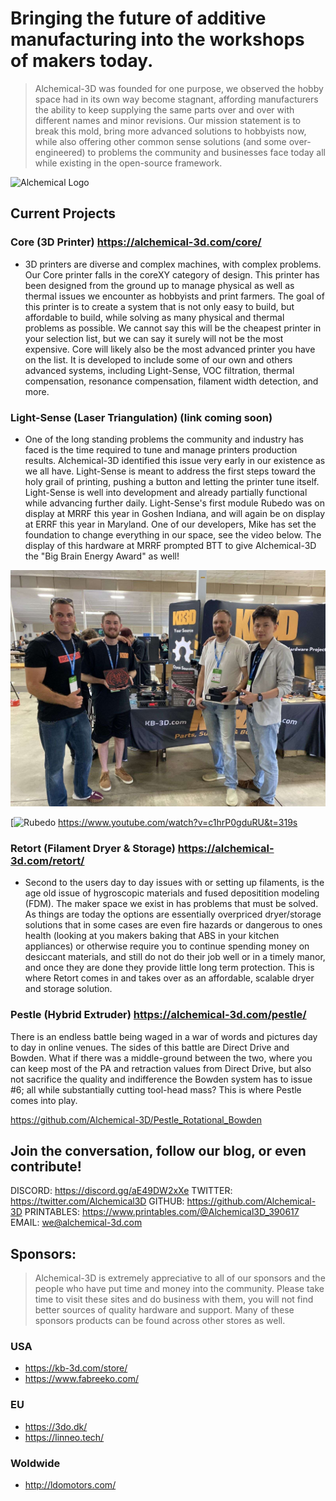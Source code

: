 # Bringing the future of additive manufacturing into the workshops of makers today.

> Alchemical-3D was founded for one purpose, we observed the hobby space had in its own way become stagnant, affording manufacturers the ability to keep supplying the same parts over and over with different names and minor revisions.  Our mission statement is to break this mold, bring more advanced solutions to hobbyists now, while also offering other common sense solutions (and some over-engineered) to problems the community and businesses face today all while existing in the open-source framework.

 ![Alchemical Logo](/Alchemical-3D/Brand/blob/main/assets/png/!Alchemical-3D-Badge-Gradient-PRIMARY.png)


## Current Projects 

### Core (3D Printer) https://alchemical-3d.com/core/
- 3D printers are diverse and complex machines, with complex problems.  Our Core printer falls in the coreXY category of design.  This printer has been designed from the ground up to manage physical as well as thermal issues we encounter as hobbyists and print farmers.  The goal of this printer is to create a system that is not only easy to build, but affordable to build, while solving as many physical and thermal problems as possible.  We cannot say this will be the cheapest printer in your selection list, but we can say it surely will not be the most expensive.  Core will likely also be the most advanced printer you have on the list.  It is developed to include some of our own and others advanced systems, including Light-Sense, VOC filtration, thermal compensation, resonance compensation, filament width detection, and more.

### Light-Sense (Laser Triangulation) (link coming soon)
- One of the long standing problems the community and industry has faced is the time required to tune and manage printers production results.  Alchemical-3D identified this issue very early in our existence as we all have.   Light-Sense is meant to address the first steps toward the holy grail of printing, pushing a button and letting the printer tune itself.  Light-Sense is well into development and already partially functional while advancing further daily.   Light-Sense's first module Rubedo was on display at MRRF this year in Goshen Indiana, and will again be on display at ERRF this year in Maryland.  One of our developers, Mike has set the foundation to change everything in our space, see the video below.  The display of this hardware at MRRF prompted BTT to give Alchemical-3D the "Big Brain Energy Award" as well!

![Award](/assets/images/Award.jpg)

[![Rubedo](https://www.youtube.com/watch?v=c1hrP0gduRU&t=319s)
https://www.youtube.com/watch?v=c1hrP0gduRU&t=319s

### Retort (Filament Dryer & Storage) https://alchemical-3d.com/retort/
- Second to the users day to day issues with or setting up filaments, is the age old issue of hygroscopic materials and fused depositition modeling (FDM).  The maker space we exist in has problems that must be solved.  As things are today the options are essentially overpriced dryer/storage solutions that in some cases are even fire hazards or dangerous to ones health (looking at you makers baking that ABS in your kitchen appliances) or otherwise require you to continue spending money on desiccant materials, and still do not do their job well or in a timely manor, and once they are done they provide little long term protection.  This is where Retort comes in and takes over as an affordable, scalable dryer and storage solution.

### Pestle (Hybrid Extruder) https://alchemical-3d.com/pestle/
There is an endless battle being waged in a war of words and pictures day to day in online venues.  The sides of this battle are Direct Drive and Bowden.   What if there was a middle-ground between the two, where you can keep most of the PA and retraction values from Direct Drive, but also not sacrifice the quality and indifference the Bowden system has to issue #6; all while substantially cutting tool-head mass?  This is where Pestle comes into play.  

https://github.com/Alchemical-3D/Pestle_Rotational_Bowden

## Join the conversation, follow our blog, or even contribute!

DISCORD: https://discord.gg/aE49DW2xXe
TWITTER: https://twitter.com/Alchemical3D
GITHUB: https://github.com/Alchemical-3D
PRINTABLES: https://www.printables.com/@Alchemical3D_390617
EMAIL: we@alchemical-3d.com

## Sponsors:
> Alchemical-3D is extremely appreciative to all of our sponsors and the people who have put time and money into the community.  Please take time to visit these sites and do business with them, you will not find better sources of quality hardware and support.  Many of these sponsors products can be found across other stores as well.

### USA
- https://kb-3d.com/store/
- https://www.fabreeko.com/

### EU
- https://3do.dk/
- https://linneo.tech/

### Woldwide
- http://ldomotors.com/


